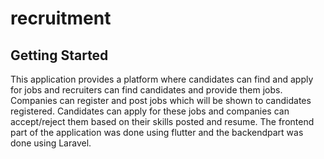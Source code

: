 # recruitment


## Getting Started
This application provides a platform where candidates can find and apply for jobs and recruiters can find candidates and provide them jobs.
Companies can register and post jobs which will be shown to candidates registered. 
Candidates can apply for these jobs and companies can accept/reject them based on their skills posted and resume. 
The frontend part of the application was done using flutter and the backendpart was done using Laravel.

